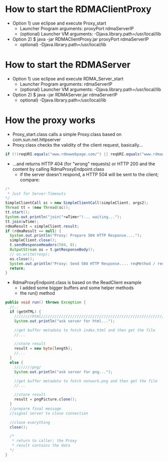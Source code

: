 How to start the RDMAClientProxy
================================
* Option 1) use eclipse and execute Proxy_start
  * Launcher Program arguments: proxyPort rdmaServerIP
  * (optional) Launcher VM arguments: -Djava.library.path=/usr/local/lib
* Option 2) $ java -jar RDMAClientProxy.jar proxyPort rdmaServerIP
  * optional) -Djava.library.path=/usr/local/lib


How to start the RDMAServer
================================
* Option 1) use eclipse and execute RDMA_Server_start
  * Launcher Program arguments: rdmaServerIP
  * (optional) Launcher VM arguments: -Djava.library.path=/usr/local/lib
* Option 2) $ java -jar RDMAServer.jar rdmaServerIP
  * optional) -Djava.library.path=/usr/local/lib

How the proxy works
================================
* Proxy_start.class calls a simple Proxy.class based on com.sun.net.httpserver
* Proxy.class checks the validity of the client request, basically...

```java
if (!(reqURI.equals("www.rdmawebpage.com/") || reqURI.equals("www.rdmawebpage.com/network.png")) || !reqMethod.equals("GET"))
```

* ...and returns HTTP 404 (for "wrong" requests) or HTTP 200 and the content by calling RdmaProxyEndpoint.class
  * if the server doesn't respond, a HTTP 504 will be sent to the client; compare:

```java
/*
 * Just for Server-Timeouts
*/
SimpleClientCall sc = new SimpleClientCall(simpleClient, args2);
Thread tt = (new Thread(sc));
tt.start();
System.out.println("join("+wTime+")... waiting...");
tt.join(wTime);
rdmaResult = simpleClient.result;
if (rdmaResult == null) {
  System.out.println("Proxy: Prepare 504 HTTP Response....");
  simpleClient.close();
  t.sendResponseHeaders(504, 0);
  OutputStream os = t.getResponseBody();
  // os.write(resp);
  os.close();
  System.out.println("Proxy: Send 504 HTTP Response.... reqMethod / reqURI = " + reqMethod + " / " + reqURI);
  return;
}
```

* RdmaProxyEndpoint.class is based on the ReadClient example
  * I added some bigger buffers and some helper methods
  * the run() method
```java
public void run() throws Exception {
  //..
  if (getHTML) {
    ////////html////////////////////////////////////////////////////////////
    System.out.println("ask server for html...");

    //get buffer metadata to fetch index.html and then get the file
    //...

    //store result
    result = new byte[length];
    //...
  }
  else {
    ////////png/
    System.out.println("ask server for png...");

    //get buffer metadata to fetch network.png and then get the file
    //...

    //store result
    result = pngPicture.clone();
  }
  //prepare final message
  //signal server to close connection

  //close everything
  close();

  /*
   * return to caller; the Proxy
   * result contains the data
  */
}






